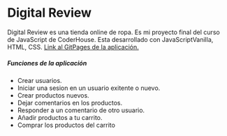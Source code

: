 # Digital Review

Digital Review es una tienda online de ropa. Es mi proyecto final del curso de JavaScript de CoderHouse. Esta desarrollado con JavaScriptVanilla, HTML, CSS.
[Link al GitPages de la aplicación.](https://manudiiez.github.io/digital-review/)

##### Funciones de la aplicación

- Crear usuarios.
- Iniciar una sesion en un usuario exitente o nuevo.
- Crear productos nuevos.
- Dejar comentarios en los productos.
- Responder a un comentario de otro usuario.
- Añadir productos a tu carrito.
- Comprar los productos del carrito
